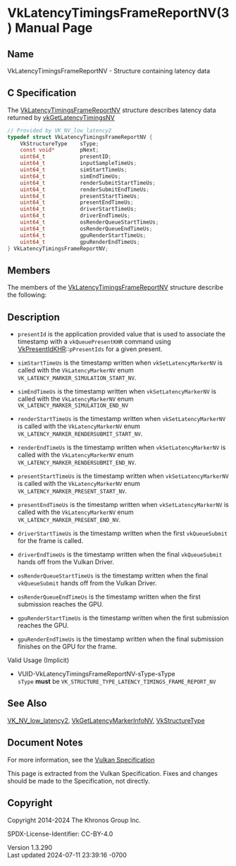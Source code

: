 # VkLatencyTimingsFrameReportNV(3) Manual Page

## Name

VkLatencyTimingsFrameReportNV - Structure containing latency data



## <a href="#_c_specification" class="anchor"></a>C Specification

The [VkLatencyTimingsFrameReportNV](https://registry.khronos.org/vulkan/specs/1.3-extensions/man/html/VkLatencyTimingsFrameReportNV.html)
structure describes latency data returned by
[vkGetLatencyTimingsNV](https://registry.khronos.org/vulkan/specs/1.3-extensions/man/html/vkGetLatencyTimingsNV.html)

``` c
// Provided by VK_NV_low_latency2
typedef struct VkLatencyTimingsFrameReportNV {
    VkStructureType    sType;
    const void*        pNext;
    uint64_t           presentID;
    uint64_t           inputSampleTimeUs;
    uint64_t           simStartTimeUs;
    uint64_t           simEndTimeUs;
    uint64_t           renderSubmitStartTimeUs;
    uint64_t           renderSubmitEndTimeUs;
    uint64_t           presentStartTimeUs;
    uint64_t           presentEndTimeUs;
    uint64_t           driverStartTimeUs;
    uint64_t           driverEndTimeUs;
    uint64_t           osRenderQueueStartTimeUs;
    uint64_t           osRenderQueueEndTimeUs;
    uint64_t           gpuRenderStartTimeUs;
    uint64_t           gpuRenderEndTimeUs;
} VkLatencyTimingsFrameReportNV;
```

## <a href="#_members" class="anchor"></a>Members

The members of the
[VkLatencyTimingsFrameReportNV](https://registry.khronos.org/vulkan/specs/1.3-extensions/man/html/VkLatencyTimingsFrameReportNV.html)
structure describe the following:

## <a href="#_description" class="anchor"></a>Description

- `presentId` is the application provided value that is used to
  associate the timestamp with a `vkQueuePresentKHR` command using
  [VkPresentIdKHR](https://registry.khronos.org/vulkan/specs/1.3-extensions/man/html/VkPresentIdKHR.html)::`pPresentIds` for a given
  present.

- `simStartTimeUs` is the timestamp written when `vkSetLatencyMarkerNV`
  is called with the `VkLatencyMarkerNV` enum
  `VK_LATENCY_MARKER_SIMULATION_START_NV`.

- `simEndTimeUs` is the timestamp written when `vkSetLatencyMarkerNV` is
  called with the `VkLatencyMarkerNV` enum
  `VK_LATENCY_MARKER_SIMULATION_END_NV`

- `renderStartTimeUs` is the timestamp written when
  `vkSetLatencyMarkerNV` is called with the `VkLatencyMarkerNV` enum
  `VK_LATENCY_MARKER_RENDERSUBMIT_START_NV`.

- `renderEndTimeUs` is the timestamp written when `vkSetLatencyMarkerNV`
  is called with the `VkLatencyMarkerNV` enum
  `VK_LATENCY_MARKER_RENDERSUBMIT_END_NV`.

- `presentStartTimeUs` is the timestamp written when
  `vkSetLatencyMarkerNV` is called with the `VkLatencyMarkerNV` enum
  `VK_LATENCY_MARKER_PRESENT_START_NV`.

- `presentEndTimeUs` is the timestamp written when
  `vkSetLatencyMarkerNV` is called with the `VkLatencyMarkerNV` enum
  `VK_LATENCY_MARKER_PRESENT_END_NV`.

- `driverStartTimeUs` is the timestamp written when the first
  `vkQueueSubmit` for the frame is called.

- `driverEndTimeUs` is the timestamp written when the final
  `vkQueueSubmit` hands off from the Vulkan Driver.

- `osRenderQueueStartTimeUs` is the timestamp written when the final
  `vkQueueSubmit` hands off from the Vulkan Driver.

- `osRenderQueueEndTimeUs` is the timestamp written when the first
  submission reaches the GPU.

- `gpuRenderStartTimeUs` is the timestamp written when the first
  submission reaches the GPU.

- `gpuRenderEndTimeUs` is the timestamp written when the final
  submission finishes on the GPU for the frame.

Valid Usage (Implicit)

- <a href="#VUID-VkLatencyTimingsFrameReportNV-sType-sType"
  id="VUID-VkLatencyTimingsFrameReportNV-sType-sType"></a>
  VUID-VkLatencyTimingsFrameReportNV-sType-sType  
  `sType` **must** be
  `VK_STRUCTURE_TYPE_LATENCY_TIMINGS_FRAME_REPORT_NV`

## <a href="#_see_also" class="anchor"></a>See Also

[VK_NV_low_latency2](https://registry.khronos.org/vulkan/specs/1.3-extensions/man/html/VK_NV_low_latency2.html),
[VkGetLatencyMarkerInfoNV](https://registry.khronos.org/vulkan/specs/1.3-extensions/man/html/VkGetLatencyMarkerInfoNV.html),
[VkStructureType](https://registry.khronos.org/vulkan/specs/1.3-extensions/man/html/VkStructureType.html)

## <a href="#_document_notes" class="anchor"></a>Document Notes

For more information, see the <a
href="https://registry.khronos.org/vulkan/specs/1.3-extensions/html/vkspec.html#VkLatencyTimingsFrameReportNV"
target="_blank" rel="noopener">Vulkan Specification</a>

This page is extracted from the Vulkan Specification. Fixes and changes
should be made to the Specification, not directly.

## <a href="#_copyright" class="anchor"></a>Copyright

Copyright 2014-2024 The Khronos Group Inc.

SPDX-License-Identifier: CC-BY-4.0

Version 1.3.290  
Last updated 2024-07-11 23:39:16 -0700
